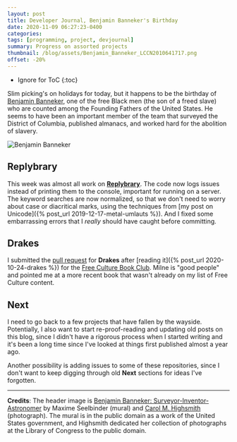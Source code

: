 ```yaml
---
layout: post
title: Developer Journal, Benjamin Banneker's Birthday
date: 2020-11-09 06:27:23-0400
categories:
tags: [programming, project, devjournal]
summary: Progress on assorted projects
thumbnail: /blog/assets/Benjamin_Banneker_LCCN2010641717.png
offset: -20%
---
```


* Ignore for ToC
{:toc}

Slim picking's on holidays for today, but it happens to be the birthday of [Benjamin Banneker](https://en.wikipedia.org/wiki/Benjamin_Banneker), one of the free Black men (the son of a freed slave) who are counted among the Founding Fathers of the United States.  He seems to have been an important member of the team that surveyed the District of Columbia, published almanacs, and worked hard for the abolition of slavery.

![Benjamin Banneker](/blog/assets/Benjamin_Banneker_LCCN2010641717.png "Benjamin Banneker")

## Replybrary

This week was almost all work on [**Replybrary**](https://github.com/jcolag/library-twtterbot).  The code now logs issues instead of printing them to the console, important for running on a server.  The keyword searches are now normalized, so that we don't need to worry about case or diacritical marks, using the techniques from [my post on Unicode]({% post_url 2019-12-17-metal-umlauts %}).  And I fixed some embarrassing errors that I *really* should have caught before committing.

## Drakes

I submitted the [pull request](https://github.com/shakna-israel/drakes/pull/1) for **Drakes** after [reading it]({% post_url 2020-10-24-drakes %}) for the [Free Culture Book Club](/blog/tag/bookclub/).  Milne is "good people" and pointed me at a more recent book that wasn't already on my list of Free Culture content.

## Next

I need to go back to a few projects that have fallen by the wayside.  Potentially, I also want to start re-proof-reading and updating old posts on this blog, since I didn't have a rigorous process when I started writing and it's been a long time since I've looked at things first published almost a year ago.

Another possibility is adding issues to some of these repositories, since I don't want to keep digging through old **Next** sections for ideas I've forgotten.

* * *

**Credits**:  The header image is [Benjamin Banneker: Surveyor-Inventor-Astronomer](https://loc.gov/pictures/resource/highsm.09905/) by Maxime Seelbinder (mural) and [Carol M. Highsmith](https://en.wikipedia.org/wiki/Carol_M._Highsmith) (photograph).  The mural is in the public domain as a work of the United States government, and Highsmith dedicated her collection of photographs at the Library of Congress to the public domain.
